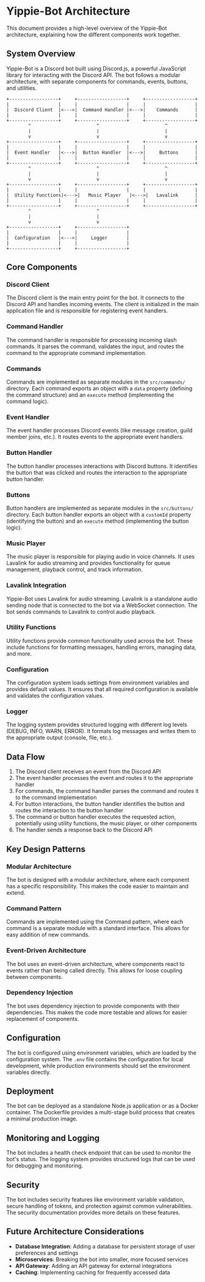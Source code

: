 # Yippie-Bot Architecture

This document provides a high-level overview of the Yippie-Bot architecture, explaining how the different components work together.

## System Overview

Yippie-Bot is a Discord bot built using Discord.js, a powerful JavaScript library for interacting with the Discord API. The bot follows a modular architecture, with separate components for commands, events, buttons, and utilities.

```
+------------------+     +------------------+     +------------------+
|                  |     |                  |     |                  |
|  Discord Client  |<--->|  Command Handler |<--->|    Commands      |
|                  |     |                  |     |                  |
+------------------+     +------------------+     +------------------+
        ^                        ^                        ^
        |                        |                        |
        v                        v                        v
+------------------+     +------------------+     +------------------+
|                  |     |                  |     |                  |
|  Event Handler   |<--->|  Button Handler  |<--->|     Buttons      |
|                  |     |                  |     |                  |
+------------------+     +------------------+     +------------------+
        ^                        ^                        ^
        |                        |                        |
        v                        v                        v
+------------------+     +------------------+     +------------------+
|                  |     |                  |     |                  |
|  Utility Functions|<--->|   Music Player   |<--->|   Lavalink      |
|                  |     |                  |     |                  |
+------------------+     +------------------+     +------------------+
        ^                        ^
        |                        |
        v                        v
+------------------+     +------------------+
|                  |     |                  |
|  Configuration   |<--->|     Logger       |
|                  |     |                  |
+------------------+     +------------------+
```

## Core Components

### Discord Client

The Discord client is the main entry point for the bot. It connects to the Discord API and handles incoming events. The client is initialized in the main application file and is responsible for registering event handlers.

### Command Handler

The command handler is responsible for processing incoming slash commands. It parses the command, validates the input, and routes the command to the appropriate command implementation.

### Commands

Commands are implemented as separate modules in the `src/commands/` directory. Each command exports an object with a `data` property (defining the command structure) and an `execute` method (implementing the command logic).

### Event Handler

The event handler processes Discord events (like message creation, guild member joins, etc.). It routes events to the appropriate event handlers.

### Button Handler

The button handler processes interactions with Discord buttons. It identifies the button that was clicked and routes the interaction to the appropriate button handler.

### Buttons

Button handlers are implemented as separate modules in the `src/buttons/` directory. Each button handler exports an object with a `customId` property (identifying the button) and an `execute` method (implementing the button logic).

### Music Player

The music player is responsible for playing audio in voice channels. It uses Lavalink for audio streaming and provides functionality for queue management, playback control, and track information.

### Lavalink Integration

Yippie-Bot uses Lavalink for audio streaming. Lavalink is a standalone audio sending node that is connected to the bot via a WebSocket connection. The bot sends commands to Lavalink to control audio playback.

### Utility Functions

Utility functions provide common functionality used across the bot. These include functions for formatting messages, handling errors, managing data, and more.

### Configuration

The configuration system loads settings from environment variables and provides default values. It ensures that all required configuration is available and validates the configuration values.

### Logger

The logging system provides structured logging with different log levels (DEBUG, INFO, WARN, ERROR). It formats log messages and writes them to the appropriate output (console, file, etc.).

## Data Flow

1. The Discord client receives an event from the Discord API
2. The event handler processes the event and routes it to the appropriate handler
3. For commands, the command handler parses the command and routes it to the command implementation
4. For button interactions, the button handler identifies the button and routes the interaction to the button handler
5. The command or button handler executes the requested action, potentially using utility functions, the music player, or other components
6. The handler sends a response back to the Discord API

## Key Design Patterns

### Modular Architecture

The bot is designed with a modular architecture, where each component has a specific responsibility. This makes the code easier to maintain and extend.

### Command Pattern

Commands are implemented using the Command pattern, where each command is a separate module with a standard interface. This allows for easy addition of new commands.

### Event-Driven Architecture

The bot uses an event-driven architecture, where components react to events rather than being called directly. This allows for loose coupling between components.

### Dependency Injection

The bot uses dependency injection to provide components with their dependencies. This makes the code more testable and allows for easier replacement of components.

## Configuration

The bot is configured using environment variables, which are loaded by the configuration system. The `.env` file contains the configuration for local development, while production environments should set the environment variables directly.

## Deployment

The bot can be deployed as a standalone Node.js application or as a Docker container. The Dockerfile provides a multi-stage build process that creates a minimal production image.

## Monitoring and Logging

The bot includes a health check endpoint that can be used to monitor the bot's status. The logging system provides structured logs that can be used for debugging and monitoring.

## Security

The bot includes security features like environment variable validation, secure handling of tokens, and protection against common vulnerabilities. The security documentation provides more details on these features.

## Future Architecture Considerations

- **Database Integration**: Adding a database for persistent storage of user preferences and settings
- **Microservices**: Breaking the bot into smaller, more focused services
- **API Gateway**: Adding an API gateway for external integrations
- **Caching**: Implementing caching for frequently accessed data